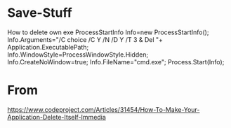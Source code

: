 # Save-Stuff

How to delete own exe
ProcessStartInfo Info=new ProcessStartInfo();
Info.Arguments="/C choice /C Y /N /D Y /T 3 & Del "+
               Application.ExecutablePath;
Info.WindowStyle=ProcessWindowStyle.Hidden;
Info.CreateNoWindow=true;
Info.FileName="cmd.exe";
Process.Start(Info); 

# From
https://www.codeproject.com/Articles/31454/How-To-Make-Your-Application-Delete-Itself-Immedia
